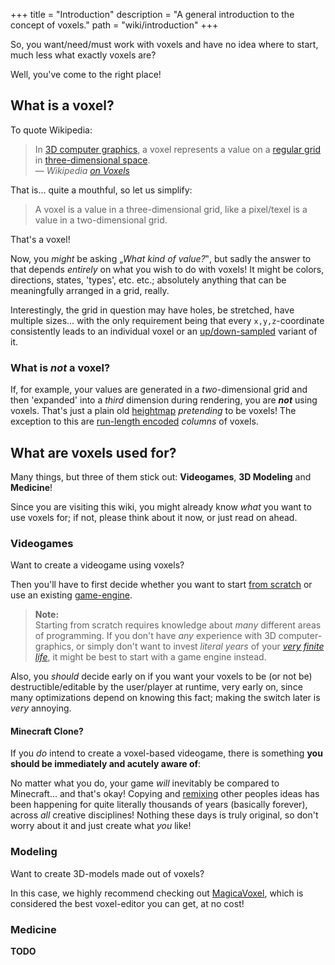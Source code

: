 +++
title = "Introduction"
description = "A general introduction to the concept of voxels."
path = "wiki/introduction"
+++

So, you want/need/must work with voxels and have no idea where to start, much less what exactly voxels are?

Well, you've come to the right place!

## What is a voxel?

To quote Wikipedia:

> In [3D computer graphics](https://en.wikipedia.org/wiki/3D_computer_graphics), a voxel represents a value on a [regular grid](https://en.wikipedia.org/wiki/Regular_grid) in [three-dimensional space](https://en.wikipedia.org/wiki/Three-dimensional_space).
> <br>&mdash; *Wikipedia [on Voxels](https://en.wikipedia.org/wiki/Voxel)*

That is... quite a mouthful, so let us simplify:

> A voxel is a value in a three-dimensional grid, like a pixel/texel is a value in a two-dimensional grid.

That's a voxel!

Now, you *might* be asking „*What kind of value?*‟, but sadly the answer to that depends *entirely* on what you wish to do with voxels! It might be colors, directions, states, 'types', etc. etc.; absolutely anything that can be meaningfully arranged in a grid, really.

Interestingly, the grid in question may have holes, be stretched, have multiple sizes... with the only requirement being that every `x,y,z`-coordinate consistently leads to an individual voxel or an [up/down-sampled](/wiki/rendering/sampling) variant of it.

### What is *not* a voxel?

If, for example, your values are generated in a *two*-dimensional grid and then 'expanded' into a *third* dimension during rendering, you are ***not*** using voxels. That's just a plain old [heightmap](https://en.wikipedia.org/wiki/Heightmap) *pretending* to be voxels! The exception to this are [run-length encoded](/wiki/storage/run-length-encoding) *columns* of voxels.

## What are voxels used for?

Many things, but three of them stick out: **Videogames**, **3D Modeling** and **Medicine**!

Since you are visiting this wiki, you might already know *what* you want to use voxels for; if not, please think about it now, or just read on ahead.

### Videogames

Want to create a videogame using voxels?

Then you'll have to first decide whether you want to start [from scratch](/wiki/engines/from-scratch) or use an existing [game-engine](/wiki/engines/).

> **Note:**  
> Starting from scratch requires knowledge about *many* different areas of programming. If you don't have *any* experience with 3D computer-graphics, or simply don't want to invest *literal years* of your *[very finite life](https://www.youtube.com/watch?v=JXeJANDKwDc)*, it might be best to start with a game engine instead.

Also, you *should* decide early on if you want your voxels to be (or not be) destructible/editable by the user/player at runtime, very early on, since many optimizations depend on knowing this fact; making the switch later is *very* annoying.

#### Minecraft Clone?

If you *do* intend to create a voxel-based videogame, there is something **you should be immediately and acutely aware of**:

No matter what you do, your game *will* inevitably be compared to Minecraft... and that's okay! Copying and [remixing](https://www.youtube.com/watch?v=MZ2GuvUWaP8) other peoples ideas has been happening for quite literally thousands of years (basically forever), across *all* creative disciplines! Nothing these days is truly original, so don't worry about it and just create what *you* like!

### Modeling

Want to create 3D-models made out of voxels?

In this case, we highly recommend checking out [MagicaVoxel](https://ephtracy.github.io/index.html?page=mv_main), which is considered the best voxel-editor you can get, at no cost!

### Medicine

**TODO**
